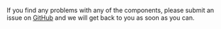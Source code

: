 If you find any problems with any of the components, please submit an issue on
[GitHub](https://github.com/yldio/joyent-portal/tree/master/packages/ui-toolkit)
and we will get back to you as soon as you can.
